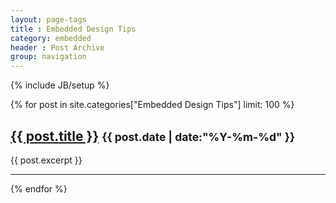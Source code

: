 ```yaml
---
layout: page-tags
title : Embedded Design Tips
category: embedded
header : Post Archive
group: navigation
---
```

{% include JB/setup %}

{% for post in site.categories["Embedded Design Tips"] limit: 100 %}
	<div class='tagged {{ post.tags | join:" " }}'>
	<h2><a href="{{ post.url }}">{{ post.title }}</a> <small>{{ post.date | date:"%Y-%m-%d" }}</small></h2>
	<p>{{ post.excerpt }}</p>
	<hr>
	</div>
{% endfor %}